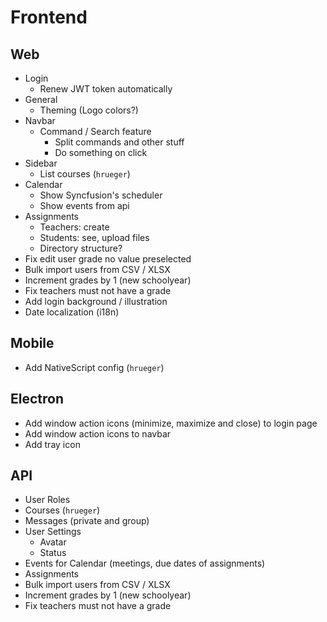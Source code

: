 # Frontend
## Web
- Login
  - Renew JWT token automatically
- General
  - Theming (Logo colors?)
- Navbar
  - Command / Search feature
    - Split commands and other stuff
    - Do something on click
- Sidebar
  - List courses (`hrueger`)
- Calendar
  - Show Syncfusion's scheduler
  - Show events from api
- Assignments
  - Teachers: create
  - Students: see, upload files
  - Directory structure?
- Fix edit user grade no value preselected
- Bulk import users from CSV / XLSX
- Increment grades by 1 (new schoolyear)
- Fix teachers must not have a grade
- Add login background / illustration
- Date localization (i18n)

## Mobile
- Add NativeScript config (`hrueger`)

## Electron
- Add window action icons (minimize, maximize and close) to login page
- Add window action icons to navbar
- Add tray icon

## API
- User Roles
- Courses (`hrueger`)
- Messages (private and group)
- User Settings
  - Avatar
  - Status
- Events for Calendar (meetings, due dates of assignments)
- Assignments
- Bulk import users from CSV / XLSX
- Increment grades by 1 (new schoolyear)
- Fix teachers must not have a grade